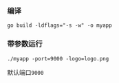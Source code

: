 ### 编译
```
go build -ldflags="-s -w" -o myapp
```
### 带参数运行
```
./myapp -port=9000 -logo=logo.png
```

默认端口`9000`
